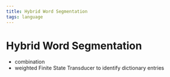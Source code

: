 ```yaml
---
title: Hybrid Word Segmentation
tags: language
---
```


# Hybrid Word Segmentation
- combination
-  weighted Finite State Transducer to identify dictionary entries




